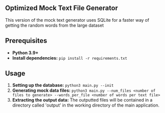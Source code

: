 ## Optimized Mock Text File Generator

This version of the mock text generator uses SQLite for a faster way of getting the random words from the large dataset

## Prerequisites
- **Python 3.9+**
- **Install dependencies:** `pip install -r requirements.txt`

## Usage
1. **Setting up the database:** `python3 main.py --init`
2. **Generating mock data files:** `python3 main.py --num_files <number of files to generate> --words_per_file <number of words per text file>`
3. **Extracting the output data:** The outputted files will be contained in a directory called 'output' in the working directory of the main application.